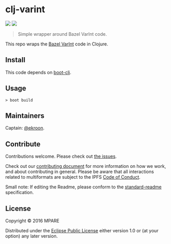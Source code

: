 # clj-varint

[![](https://img.shields.io/badge/project-multiformats-blue.svg?style=flat-square)](http://github.com/multiformats/multiformats)
[![](https://img.shields.io/badge/freenode-%23ipfs-blue.svg?style=flat-square)](http://webchat.freenode.net/?channels=%23ipfs)

> Simple wrapper around Bazel VarInt code.

This repo wraps the [Bazel VarInt](https://github.com/bazelbuild/bazel/blob/master/src/main/java/com/google/devtools/build/lib/util/VarInt.java) code in Clojure.

## Install

This code depends on [boot-clj](https://github.com/boot-clj/boot#install).

## Usage

```
> boot build
```

## Maintainers

Captain: [@ekroon](https://github.com/ekroon).

## Contribute

Contributions welcome. Please check out [the issues](https://github.com/multiformats/clj-varint/issues).

Check out our [contributing document](https://github.com/multiformats/multiformats/blob/master/contributing.md) for more information on how we work, and about contributing in general. Please be aware that all interactions related to multiformats are subject to the IPFS [Code of Conduct](https://github.com/ipfs/community/blob/master/code-of-conduct.md).

Small note: If editing the Readme, please conform to the [standard-readme](https://github.com/RichardLitt/standard-readme) specification.

## License

Copyright © 2016 MPARE

Distributed under the [Eclipse Public License](LICENSE) either version 1.0 or (at
your option) any later version.
